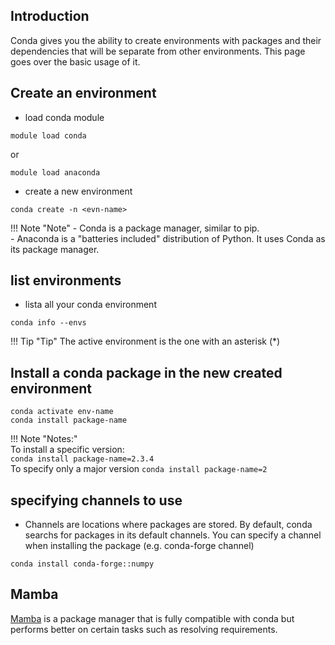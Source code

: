 ## Introduction
Conda gives you the ability to create environments with packages and their dependencies that will be separate from other environments. This page goes over the basic usage of it.

## Create an environment
- load conda module
```
module load conda
```
or  
```
module load anaconda
```

- create a new environment
```
conda create -n <evn-name>
```
!!! Note "Note"
    - Conda is a package manager, similar to pip.  
    - Anaconda is a "batteries included" distribution of Python. It uses Conda as its package manager.

## list environments
- lista all your conda environment
```
conda info --envs
```

!!! Tip "Tip"
    The active environment is the one with an asterisk (*)

## Install a conda package in the new created environment
```
conda activate env-name
conda install package-name
```

!!! Note "Notes:"  
    To install a specific version:  
    ```
    conda install package-name=2.3.4
    ```  
    To specify only a major version
    ```
    conda install package-name=2
    ```
 
## specifying channels to use
- Channels are locations where packages are stored. By default, conda searchs for packages in its default channels. You can specify a channel when installing the package (e.g. conda-forge channel)
```
conda install conda-forge::numpy
```

## Mamba

[Mamba](https://mamba.readthedocs.io/en/latest/index.html) is a package manager that is fully compatible with conda but performs better on certain tasks such as resolving requirements.
